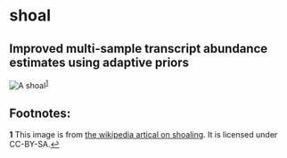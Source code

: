 # shoal 
Improved multi-sample transcript abundance estimates using adaptive priors
--------------------------------------------------------------------------

![A shoal](https://upload.wikimedia.org/wikipedia/commons/b/b1/School_jacks_klein.JPG)<sup id="a1">[1](#f1)</sup>



Footnotes:
----------
<b id="f1">1</b> This image is from [the wikipedia artical on shoaling](https://en.wikipedia.org/wiki/Shoaling_and_schooling#/media/File:School_jacks_klein.JPG). It is licensed under CC-BY-SA.[↩](#a1)
